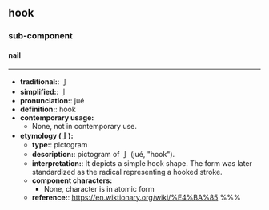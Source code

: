 ## hook
### sub-component
#### nail
---
- **traditional:**: 亅
- **simplified:**: 亅
- **pronunciation:**: jué
- **definition:**: hook
- **contemporary usage:**
  - None, not in contemporary use.
- **etymology (亅):**
  - **type:**: pictogram
  - **description:**: pictogram of 亅 (jué, "hook").
  - **interpretation:**: It depicts a simple hook shape. The form was later standardized as the radical representing a hooked stroke.
  - **component characters:**
    - None, character is in atomic form
  - **reference:**: https://en.wiktionary.org/wiki/%E4%BA%85
%%%